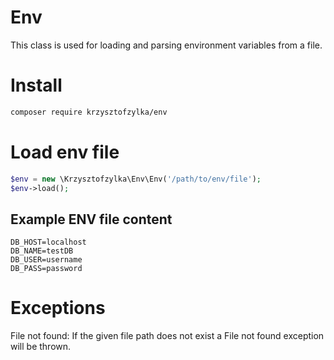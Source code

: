 # Env
This class is used for loading and parsing environment variables from a file.

# Install
```bash
composer require krzysztofzylka/env
```

# Load env file
```php
$env = new \Krzysztofzylka\Env\Env('/path/to/env/file');
$env->load();
```

## Example ENV file content
```text
DB_HOST=localhost
DB_NAME=testDB
DB_USER=username
DB_PASS=password
```

# Exceptions
File not found: If the given file path does not exist a File not found exception will be thrown.